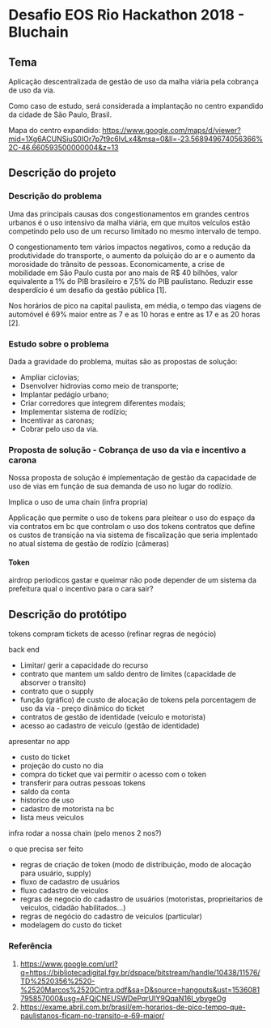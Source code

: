 # Desafio EOS Rio Hackathon 2018 - Bluchain

## Tema
Aplicação descentralizada de gestão de uso da malha viária pela cobrança de uso da via.

Como caso de estudo, será considerada a implantação no centro expandido da cidade de São Paulo, Brasil.

Mapa do centro expandido: https://www.google.com/maps/d/viewer?mid=1Xg6ACUNSiuS0IOr7p7t9c6IvLx4&msa=0&ll=-23.568949674056366%2C-46.660593500000004&z=13

## Descrição do projeto

### Descrição do problema
Uma das principais causas dos congestionamentos em grandes centros urbanos é o uso intensivo da malha viária, em que muitos veículos estão competindo pelo uso de um recurso limitado no mesmo intervalo de tempo.

O congestionamento tem vários impactos negativos, como a redução da produtividade do transporte, o aumento da poluição do ar e o aumento da morosidade do trânsito de pessoas. Economicamente, a crise de mobilidade em São Paulo custa por ano mais de R$ 40 bilhões, valor equivalente a 1% do PIB brasileiro e 7,5% do PIB paulistano. Reduzir esse desperdício é um desafio da gestão pública [1].

Nos horários de pico na capital paulista, em média, o tempo das viagens de automóvel é 69% maior entre as 7 e as 10 horas e entre as 17 e as 20 horas [2]. 

### Estudo sobre o problema
Dada a gravidade do problema, muitas são as propostas de solução:
- Ampliar ciclovias;
- Dsenvolver hidrovias como meio de transporte;
- Implantar pedágio urbano;
- Criar corredores que integrem diferentes modais;
- Implementar sistema de rodízio;
- Incentivar as caronas;
- Cobrar pelo uso da via.

### Proposta de solução - Cobrança de uso da via e incentivo a carona
Nossa proposta de solução é implementação de gestão da capacidade de uso de vias em função de sua demanda de uso no lugar do rodízio. 

Implica o uso de uma chain (infra propria)

Applicação que permite o uso de tokens para pleitear o uso do espaço da via
contratos em bc que controlam o uso dos tokens
contratos que define os custos de transição na via 
sistema de fiscalização que seria implentado no atual sistema de gestão de rodízio (câmeras)

#### Token
airdrop periodicos
gastar e queimar
não pode depender de um sistema da prefeitura
qual o incentivo para o cara sair?


## Descrição do protótipo

tokens compram tickets de acesso
(refinar regras de negócio)

back end
- Limitar/ gerir a capacidade do recurso
- contrato que mantem um saldo dentro de limites (capacidade de absorver o transito)
- contrato que o supply
- função (gráfico) de custo de alocação de tokens pela porcentagem de uso da via - preço dinâmico do ticket
- contratos de gestão de identidade (veiculo e motorista)
- acesso ao cadastro de veiculo (gestão de identidade)

apresentar no app
- custo do ticket
- projeção do custo no dia
- compra do ticket que vai permitir o acesso com o token
- transferir para outras pessoas tokens
- saldo da conta
- historico de uso
- cadastro de motorista na bc
- lista meus veiculos

infra
rodar a nossa chain (pelo menos 2 nos?)

o que precisa ser feito
- regras de criação de token (modo de distribuição, modo de alocação para usuário, supply)
- fluxo de cadastro de usuários
- fluxo cadastro de veiculos
- regras de negocio do cadastro de usuários (motoristas, proprieitarios de veiculos, cidadão habilitados...)
- regras de negócio do cadastro de veiculos (particular)
- modelagem do custo do ticket

### Referência
1) https://www.google.com/url?q=https://bibliotecadigital.fgv.br/dspace/bitstream/handle/10438/11576/TD%2520356%2520-%2520Marcos%2520Cintra.pdf&sa=D&source=hangouts&ust=1536081795857000&usg=AFQjCNEUSWDePqrUIY9QqaN16I_ybygeOg
2) https://exame.abril.com.br/brasil/em-horarios-de-pico-tempo-que-paulistanos-ficam-no-transito-e-69-maior/
